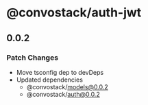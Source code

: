# @convostack/auth-jwt

## 0.0.2

### Patch Changes

- Move tsconfig dep to devDeps
- Updated dependencies
  - @convostack/models@0.0.2
  - @convostack/auth@0.0.2
